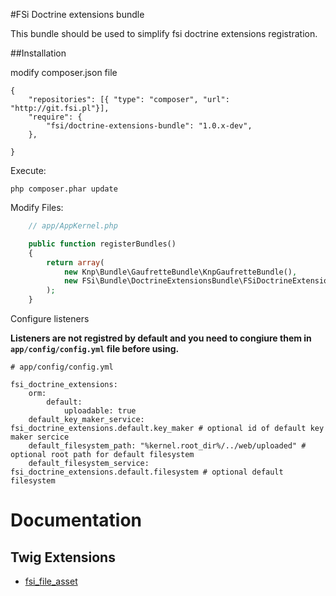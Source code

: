 #FSi Doctrine extensions bundle

This bundle should be used to simplify fsi doctrine extensions registration.

##Installation

modify composer.json file

```
{
    "repositories": [{ "type": "composer", "url": "http://git.fsi.pl"}],
    "require": {
        "fsi/doctrine-extensions-bundle": "1.0.x-dev",
    },

}
```
Execute:

```
php composer.phar update
```

Modify Files:

```php
    // app/AppKernel.php

    public function registerBundles()
    {
        return array(
            new Knp\Bundle\GaufretteBundle\KnpGaufretteBundle(),
            new FSi\Bundle\DoctrineExtensionsBundle\FSiDoctrineExtensionsBundle(),
        );
    }
```

Configure listeners

**Listeners are not registred by default and you need to congiure them in ``app/config/config.yml`` file before using.**

```
# app/config/config.yml

fsi_doctrine_extensions:
    orm:
        default:
            uploadable: true
    default_key_maker_service: fsi_doctrine_extensions.default.key_maker # optional id of default key maker sercice
    default_filesystem_path: "%kernel.root_dir%/../web/uploaded" # optional root path for default filesystem
    default_filesystem_service: fsi_doctrine_extensions.default.filesystem # optional default filesystem
```

# Documentation

## Twig Extensions
* [fsi_file_asset](Resources/doc/twig.md)